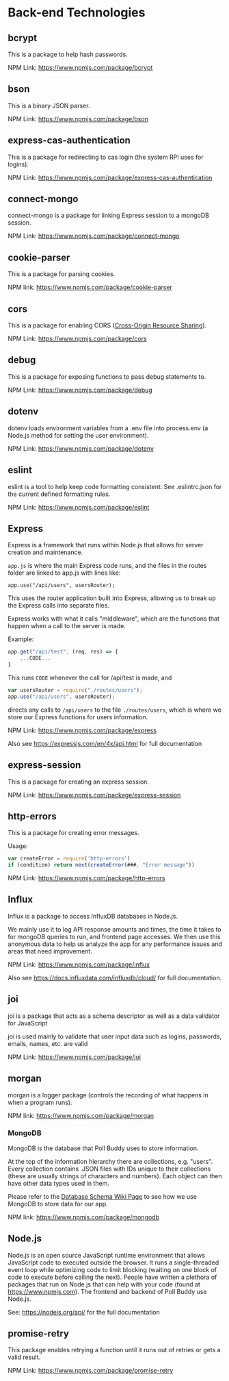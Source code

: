 # Back-end Technologies

## bcrypt

This is a package to help hash passwords.

NPM Link: <https://www.npmjs.com/package/bcrypt>

## bson

This is a binary JSON parser.

NPM Link: <https://www.npmjs.com/package/bson>

## express-cas-authentication

This is a package for redirecting to cas login (the system RPI uses for logins).

NPM Link: <https://www.npmjs.com/package/express-cas-authentication>

## connect-mongo

connect-mongo is a package for linking Express session to a mongoDB session.

NPM Link: <https://www.npmjs.com/package/connect-mongo>

## cookie-parser

This is a package for parsing cookies.

NPM link: <https://www.npmjs.com/package/cookie-parser>

## cors

This is a package for enabling CORS ([Cross-Origin Resource Sharing](https://en.wikipedia.org/wiki/Cross-origin_resource_sharing)).

NPM Link: <https://www.npmjs.com/package/cors>

## debug

This is a package for exposing functions to pass debug statements to.

NPM Link: <https://www.npmjs.com/package/debug>

## dotenv

dotenv loads environment variables from a .env file into process.env (a Node.js method for setting the user environment).

NPM Link: <https://www.npmjs.com/package/dotenv>

## eslint

eslint is a tool to help keep code formatting consistent. See .eslintrc.json for the current defined formatting rules.

NPM Link: <https://www.npmjs.com/package/eslint>

## Express

Express is a framework that runs within Node.js that allows for server creation and maintenance.

`app.js` is where the main Express code runs, and the files in the routes folder are linked to app.js with lines like:

```
app.use("/api/users", usersRouter);
```

This uses the router application built into Express, allowing us to break up the Express calls into separate files.

Express works with what it calls "middleware", which are the functions that happen when a call to the server is made.

Example:

``` JavaScript
app.get("/api/test", (req, res) => {
    ...CODE...
}
```

This runs `CODE` whenever the call for /api/test is made, and

``` JavaScript
var usersRouter = require("./routes/users");
app.use("/api/users", usersRouter);
```

directs any calls to `/api/users` to the file `./routes/users`, which is where we store our Express functions for users information.

NPM Link: <https://www.npmjs.com/package/express>

Also see <https://expressjs.com/en/4x/api.html> for full documentation

## express-session

This is a package for creating an express session.

NPM Link: <https://www.npmjs.com/package/express-session>

## http-errors

This is a package for creating error messages.

Usage:

``` JavaScript
var createError = require('http-errors')
if (condition) return next(createError(###, "Error message"))
```

NPM Link: <https://www.npmjs.com/package/http-errors>

## Influx

Influx is a package to access InfluxDB databases in Node.js.

We mainly use it to log API response amounts and times, the time it takes to for mongoDB queries to run, and frontend page accesses. We then use this anonymous data to help us analyze the app for any performance issues and areas that need improvement.

NPM Link: <https://www.npmjs.com/package/influx>

Also see <https://docs.influxdata.com/influxdb/cloud/> for full documentation.

## joi

joi is a package that acts as a schema descriptor as well as a data validator for JavaScript

joi is used mainly to validate that user input data such as logins, passwords, emails, names, etc.
are valid

NPM Link: <https://www.npmjs.com/package/joi>

## morgan

morgan is a logger package (controls the recording of what happens in when a program runs).

NPM link: <https://www.npmjs.com/package/morgan>

### MongoDB

MongoDB is the database that Poll Buddy uses to store information.

At the top of the information hierarchy there are collections, e.g. "users". Every collection contains .JSON files with IDs unique to their collections (these are usually strings of characters and numbers). Each object can then have other data types used in them.

Please refer to the [Database Schema Wiki Page](https://github.com/PollBuddy/PollBuddy/wiki/Specifications-%E2%80%90-Database-Schema) to see how we use MongoDB to store data for our app.

NPM link: <https://www.npmjs.com/package/mongodb>

## Node.js

Node.js is an open source JavaScript runtime environment that allows JavaScript code to executed outside the browser. It runs a single-threaded event loop while optimizing code to limit blocking (waiting on one block of code to execute before calling the next). People have written a plethora of packages that run on Node.js that can help with your code (found at <https://www.npmjs.com>). The frontend and backend of Poll Buddy use Node.js.

See: <https://nodejs.org/api/> for the full documentation

## promise-retry

This package enables retrying a function until it runs out of retries or gets a valid result.

NPM Link: <https://www.npmjs.com/package/promise-retry>
